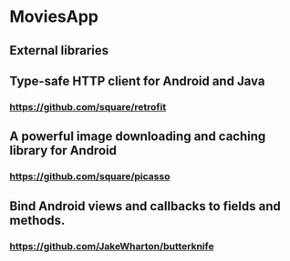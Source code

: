 # MoviesApp

## External libraries

## Type-safe HTTP client for Android and Java
### https://github.com/square/retrofit

## A powerful image downloading and caching library for Android
### https://github.com/square/picasso

## Bind Android views and callbacks to fields and methods.
### https://github.com/JakeWharton/butterknife
